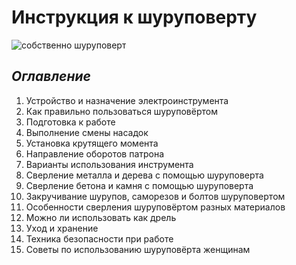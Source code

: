 # Инструкция к шуруповерту  
![собственно шуруповерт](https://domzastroika.ru/wp-content/uploads/2021/03/1-SHurupovert-500x250.jpg)  

## *Оглавление*

1. Устройство и назначение электроинструмента
2. Как правильно пользоваться шуруповёртом
3. Подготовка к работе
4. Выполнение смены насадок
5. Установка крутящего момента
6. Направление оборотов патрона
7. Варианты использования инструмента
8. Сверление металла и дерева с помощью шуруповерта
9. Сверление бетона и камня с помощью шуруповерта
10. Закручивание шурупов, саморезов и болтов шуруповертом
11. Особенности сверления шуруповёртом разных материалов
12. Можно ли использовать как дрель
13. Уход и хранение
14. Техника безопасности при работе
15. Советы по использованию шуруповёрта женщинам